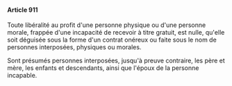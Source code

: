 #### Article 911

Toute libéralité au profit d'une personne physique ou d'une personne morale, frappée d'une incapacité de recevoir à titre gratuit, est nulle, qu'elle soit déguisée sous la forme d'un contrat onéreux ou faite sous le nom de personnes interposées, physiques ou morales.

Sont présumés personnes interposées, jusqu'à preuve contraire, les père et mère, les enfants et descendants, ainsi que l'époux de la personne incapable.

